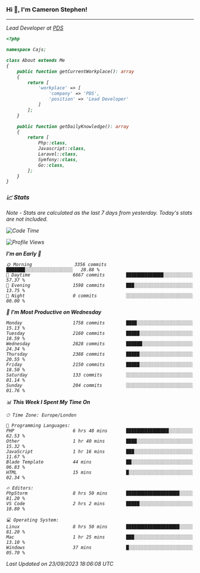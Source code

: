 ### Hi 👋, I'm Cameron Stephen!
<hr>
<p><em>Lead Developer at <a href="https://prindatasolutions.co.uk">PDS</a></p>


```php
<?php

namespace Cajs;

class About extends Me
{
    public function getCurrentWorkplace(): array
    {
        return [
            'workplace' => [
                'company' => 'PDS',
                'position' => 'Lead Developer'
            ]
        ];
    }

    public function getDailyKnowledge(): array
    {
        return [
            Php::class,
            Javascript::class,
            Laravel::class,
            Symfony::class,
            Go::class,
        ];
    }
}
```

### 📈 Stats
<p><em>Note - Stats are calculated as the last 7 days from yesterday. Today's stats are not included.</em></p>


<!--START_SECTION:waka-->
![Code Time](http://img.shields.io/badge/Code%20Time-3%2C540%20hrs%2020%20mins-blue)

![Profile Views](http://img.shields.io/badge/Profile%20Views-0-blue)

**I'm an Early 🐤** 

```text
🌞 Morning                3356 commits        ███████░░░░░░░░░░░░░░░░░░   28.88 % 
🌆 Daytime                6667 commits        ██████████████░░░░░░░░░░░   57.37 % 
🌃 Evening                1598 commits        ███░░░░░░░░░░░░░░░░░░░░░░   13.75 % 
🌙 Night                  0 commits           ░░░░░░░░░░░░░░░░░░░░░░░░░   00.00 % 
```
📅 **I'm Most Productive on Wednesday** 

```text
Monday                   1758 commits        ████░░░░░░░░░░░░░░░░░░░░░   15.13 % 
Tuesday                  2160 commits        █████░░░░░░░░░░░░░░░░░░░░   18.59 % 
Wednesday                2828 commits        ██████░░░░░░░░░░░░░░░░░░░   24.34 % 
Thursday                 2388 commits        █████░░░░░░░░░░░░░░░░░░░░   20.55 % 
Friday                   2150 commits        █████░░░░░░░░░░░░░░░░░░░░   18.50 % 
Saturday                 133 commits         ░░░░░░░░░░░░░░░░░░░░░░░░░   01.14 % 
Sunday                   204 commits         ░░░░░░░░░░░░░░░░░░░░░░░░░   01.76 % 
```


📊 **This Week I Spent My Time On** 

```text
🕑︎ Time Zone: Europe/London

💬 Programming Languages: 
PHP                      6 hrs 48 mins       ████████████████░░░░░░░░░   62.53 % 
Other                    1 hr 40 mins        ████░░░░░░░░░░░░░░░░░░░░░   15.32 % 
JavaScript               1 hr 16 mins        ███░░░░░░░░░░░░░░░░░░░░░░   11.67 % 
Blade Template           44 mins             ██░░░░░░░░░░░░░░░░░░░░░░░   06.83 % 
HTML                     15 mins             █░░░░░░░░░░░░░░░░░░░░░░░░   02.34 % 

🔥 Editors: 
PhpStorm                 8 hrs 50 mins       ████████████████████░░░░░   81.20 % 
VS Code                  2 hrs 2 mins        █████░░░░░░░░░░░░░░░░░░░░   18.80 % 

💻 Operating System: 
Linux                    8 hrs 50 mins       ████████████████████░░░░░   81.20 % 
Mac                      1 hr 25 mins        ███░░░░░░░░░░░░░░░░░░░░░░   13.10 % 
Windows                  37 mins             █░░░░░░░░░░░░░░░░░░░░░░░░   05.70 % 
```


 Last Updated on 23/09/2023 18:06:08 UTC
<!--END_SECTION:waka-->
